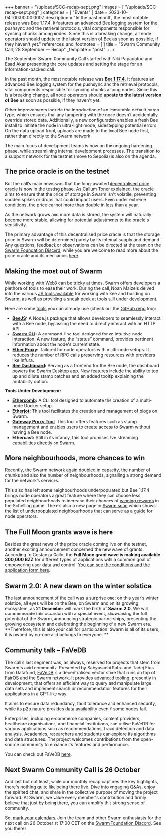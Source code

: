 +++
banner = "/uploads/SCC-recap-sept.png"
images = [ "/uploads/SCC-recap-sept.png" ]
categories = [ "Events" ]
date = 2023-10-04T00:00:00.000Z
description = "In the past month, the most notable release was Bee 1.17.4. It features an advanced Bee logging system for the pushsync and the retrieval protocols, vital components responsible for syncing chunks among nodes. Since this is a breaking change, all node operators should update to the latest version of Bee as soon as possible, if they haven't yet."
references_and_footnotes = [ ]
title = "Swarm Community Call, 28 September — Recap"
_template = "post"
+++

The September Swarm Community Call started with Niki Papadatou and Esad Akar presenting the core updates and setting the stage for an information-packed call.

In the past month, the most notable release was **[Bee 1.17.4.](https://blog.ethswarm.org/foundation/2023/bee-1-17-4-pre-announcement/)** It features an advanced Bee logging system for the pushsync and the retrieval protocols, vital components responsible for syncing chunks among nodes. Since this is a breaking change, all node operators should **update to the latest version of Bee** as soon as possible, if they haven't yet.

Other improvements include the introduction of an immutable default batch type, which ensures that any tampering with the node doesn’t accidentally override stored data. Additionally, a new configuration enables a fresh Bee install to initiate the node in ultra-light mode, sidestepping potential errors. On the data upload front, uploads are made to the local Bee node first, rather than directly to the Swarm network.

The main focus of development teams is now on the ongoing hardening phase, while streamlining internal development processes. The transition to a support network for the testnet (move to Sepolia) is also on the agenda.

## The price oracle is on the testnet

But the call’s main news was that the long-awaited [decentralised price oracle](https://blog.ethswarm.org/foundation/2023/oracle-overview/) is now in the testing phase. As Callum Toner explained, the oracle aims to ensure that the price of storage in Swarm isn't volatile, preventing sudden spikes or drops that could impact users. Even under extreme conditions, the price cannot more than double in less than a year.

As the network grows and more data is stored, the system will naturally become more stable, allowing for potential adjustments to the oracle's sensitivity.

The primary advantage of this decentralised price oracle is that the storage price in Swarm will be determined purely by its internal supply and demand. Any questions, feedback or observations can be directed at the team on the [Swarm Foundation Discord](https://discord.com/channels/799027393297514537/801438093927776286), while you are welcome to read more about the price oracle and its mechanics [here](https://blog.ethswarm.org/foundation/2023/oracle-overview/).

## Making the most out of Swarm

While working with Web3 can be tricky at times, Swarm offers developers a plethora of tools to ease their work. During the call, Noah Maizels delved into the various [JS tools available](https://blog.ethswarm.org/foundation/2023/swarm-ecosystem-tools-update/#ethercomb-status--under-development) for working with Bee and building on Swarm, as well as providing a sneak peek at tools still under development.

Here are some [tools](https://blog.ethswarm.org/foundation/2023/swarm-ecosystem-tools-update/#ethercomb-status--under-development) you can already use (check out the [GitHub repo](https://github.com/ethersphere) too):

- **[BeeJS](https://github.com/ethersphere/bee-js):** A Node.js package that allows developers to seamlessly interact with a Bee node, bypassing the need to directly interact with an HTTP API.
- **[Swarm CLI](https://github.com/ethersphere/swarm-cli):** A command-line tool designed for an intuitive node interaction. A new feature, the “status” command, provides pertinent information about the node's current state.
- **[Ether Proxy](https://github.com/ethersphere/etherproxy):** Tailored for node operators with multi-node setups. It reduces the number of RPC calls preserving resources with providers like Infura.
- **[Bee Dashboard](https://github.com/ethersphere/bee-dashboard):** Serving as a frontend for the Bee node, the dashboard powers the Swarm Desktop app. New features include the ability to top up and dilute stamp batches and an added tooltip explaining the mutability option.

**Tools Under Development:**

- **[Ethercomb](https://github.com/Cafe137/ethercomb):** A CLI tool designed to automate the creation of a multi-node Docker setup.
- **[Etherjot](https://github.com/Cafe137/etherjot):** This tool facilitates the creation and management of blogs on Swarm.
- **[Gateway Proxy Tool](https://github.com/ethersphere/gateway-proxy):** This tool offers features such as stamp management and enables users to create access to Swarm without having a Bee node.
- **Ethercast:** Still in its infancy, this tool promises live streaming capabilities directly on Swarm.

## More neighbourhoods, more chances to win

Recently, the Swarm network again doubled in capacity, the number of chunks and also the number of neighbourhoods, signalling a strong demand for the network’s services.

This also has left some neighbourhoods underpopulated but Bee 1.17.4 brings node operators a great feature where they can choose less populated neighbourhoods to increase their chances of [winning rewards](https://blog.ethswarm.org/foundation/2023/state-of-the-network-august/) in the Schelling game. There’s also a new page in [Swarm scan](https://swarmscan.io/) which shows the list of underpopulated neighbourhoods that can serve as a guide for node operators.

## The Full Moon grants wave is here

Besides the great news of the price oracle coming live on the testnet, another exciting announcement concerned the new wave of grants. According to Costanza Gallo, the **Full Moon grant wave is making available 300,000 BZZ** for different types of applications with a common goal of empowering user data and control. [You can see the conditions and the application form here](https://my.ethswarm.org/grants).

## Swarm 2.0: A new dawn on the winter solstice

The last announcement of the call was a surprise one: on this year’s winter solstice, all eyes will be on the Bee, on Swarm and on its growing ecosystem, as **21 December** will mark the birth of **Swarm 2.0**. We will commemorate this occasion with a special event, showcasing the full potential of the Swarm, announcing strategic partnerships, presenting the growing ecosystem and celebrating the beginning of a new Swarm era. **Therefore, this is also your call for participation: Swarm is all of its users, it is owned by no-one and belongs to everyone. **

## Community talk – FaVeDB

The call’s last segment was, as always, reserved for projects that stem from Swarm's avid community. Presented by Sabyasachi Patra and Tadej Fius from Datafund, [FaVeDB](https://github.com/fairDataSociety/FaVe/discussions/34) is a decentralised vector store that runs on top of [FairOS](https://docs.fairos.fairdatasociety.org/docs/) and the Swarm network. It provides advanced tooling, presently in development, that offers an efficient way to query and manipulate large data sets and implement search or recommendation features for their applications in a GPT-like way.

It aims to ensure data redundancy, fault tolerance and enhanced security, while its p2p nature provides data availability even if some nodes fail.

Enterprises, including e-commerce companies, content providers, healthcare organisations, and financial institutions, can utilise FaVeDB for various applications such as recommendations, fraud detection and data analysis. Academics, researchers and students can explore its algorithms and data structures. The project welcomes contributions from the open-source community to enhance its features and performance.

You can check out FaVeDB [here](https://github.com/fairDataSociety/FaVe/discussions/34).

## Next Swarm Community Call is 26 October

And last but not least, while our monthly recap captures the key highlights, there's nothing quite like being there live. Dive into engaging Q&As, enjoy the spirited chat, and share in the collective purpose of moving the project forward. At Swarm, we value every member's contribution and firmly believe that just by being there, you can amplify this strong sense of community.

So, [mark your calendars](https://www.addevent.com/event/Ky18866277). Join the team and other Swarm enthusiasts for the next call on 26 October at 17:00 CET on the [Swarm Foundation Discord](https://discord.gg/yYqF3kSN?event=1154426576025432156). See you there!
